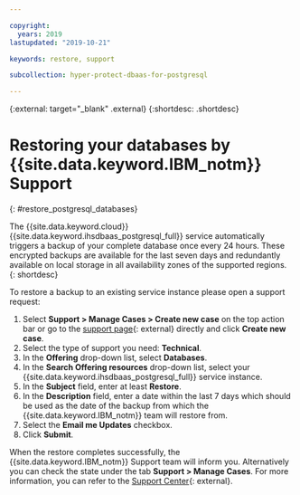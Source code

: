 ```yaml
---

copyright:
  years: 2019
lastupdated: "2019-10-21"

keywords: restore, support

subcollection: hyper-protect-dbaas-for-postgresql

---
```


{:external: target="_blank" .external}
{:shortdesc: .shortdesc}


# Restoring your databases by {{site.data.keyword.IBM_notm}} Support
{: #restore_postgresql_databases}

The {{site.data.keyword.cloud}} {{site.data.keyword.ihsdbaas_postgresql_full}} service automatically triggers a backup of your complete database once every 24 hours. These encrypted backups are available for the last seven days and redundantly available on local storage in all availability zones of the supported regions.
{: shortdesc}

To restore a backup to an existing service instance please open a support request:
1. Select **Support > Manage Cases > Create new case** on the top action bar or go to the [support page](https://cloud.ibm.com/unifiedsupport/cases/manage){: external} directly and click **Create new case**.
2. Select the type of support you need: **Technical**.
3. In the **Offering** drop-down list, select **Databases**.
4. In the **Search Offering resources** drop-down list, select your {{site.data.keyword.ihsdbaas_postgresql_full}} service instance.
5. In the **Subject** field, enter at least **Restore**.
6. In the **Description** field, enter a date within the last 7 days which should be used as the date of the backup from which the {{site.data.keyword.IBM_notm}} team will restore from.
7. Select the **Email me Updates** checkbox.
8. Click **Submit**.

When the restore completes successfully, the {{site.data.keyword.IBM_notm}} Support team will inform you. Alternatively you can check the state under the tab **Support > Manage Cases**. For more information, you can refer to the [Support Center](https://cloud.ibm.com/unifiedsupport/supportcenter){: external}.
